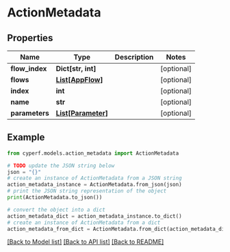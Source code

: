 # ActionMetadata


## Properties

Name | Type | Description | Notes
------------ | ------------- | ------------- | -------------
**flow_index** | **Dict[str, int]** |  | [optional] 
**flows** | [**List[AppFlow]**](AppFlow.md) |  | [optional] 
**index** | **int** |  | [optional] 
**name** | **str** |  | [optional] 
**parameters** | [**List[Parameter]**](Parameter.md) |  | [optional] 

## Example

```python
from cyperf.models.action_metadata import ActionMetadata

# TODO update the JSON string below
json = "{}"
# create an instance of ActionMetadata from a JSON string
action_metadata_instance = ActionMetadata.from_json(json)
# print the JSON string representation of the object
print(ActionMetadata.to_json())

# convert the object into a dict
action_metadata_dict = action_metadata_instance.to_dict()
# create an instance of ActionMetadata from a dict
action_metadata_from_dict = ActionMetadata.from_dict(action_metadata_dict)
```
[[Back to Model list]](../README.md#documentation-for-models) [[Back to API list]](../README.md#documentation-for-api-endpoints) [[Back to README]](../README.md)


